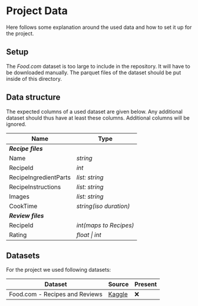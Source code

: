 # Project Data

Here follows some explanation around the used data and how to set it up for the project.

## Setup

The _Food.com_ dataset is too large to include in the repository.
It will have to be downloaded manually.
The parquet files of the dataset should be put inside of this directory.

## Data structure

The expected columns of a used dataset are given below.
Any additional dataset should thus have at least these columns.
Additional columns will be ignored.

| **Name**              | **Type**               |
| --------------------- | ---------------------- |
| **_Recipe files_**    |                        |
| Name                  | _string_               |
| RecipeId              | _int_                  |
| RecipeIngredientParts | _list: string_         |
| RecipeInstructions    | _list: string_         |
| Images                | _list: string_         |
| CookTime              | _string(iso duration)_ |
| **_Review files_**    |                        |
| RecipeId              | _int(maps to Recipes)_ |
| Rating                | _float \| int_         |

## Datasets

For the project we used following datasets:

| **Dataset**                    | **Source**                                                                   | **Present** |
| ------------------------------ | ---------------------------------------------------------------------------- | ----------- |
| Food.com - Recipes and Reviews | [Kaggle](https://www.kaggle.com/datasets/irkaal/foodcom-recipes-and-reviews) | :x:         |

